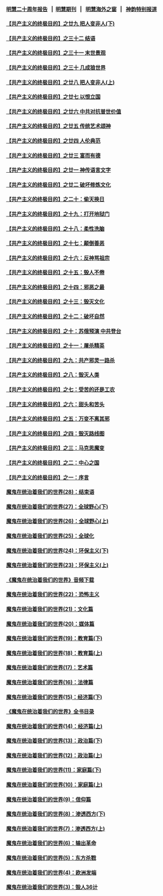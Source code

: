 #### [明慧二十周年报告](https://github.com/gfw-breaker/mh-reports/blob/master/README.md?t=07220001) &nbsp;&nbsp;|&nbsp;&nbsp;[明慧期刊](https://github.com/gfw-breaker/mh-qikan) &nbsp;&nbsp;|&nbsp;&nbsp; [明慧海外之窗](https://github.com/gfw-breaker/mh-news/blob/master/README.md?t=07220001) &nbsp;&nbsp;|&nbsp;&nbsp; [神韵特别报道](https://github.com/gfw-breaker/mh-news/blob/master/shenyun.md?t=07220001) 

#### [【共产主义的终极目的】之廿九 把人变非人(下)](../pages/nsc422/n11344140.md?t=07220001) 

#### [【共产主义的终极目的】之三十二 结语](../pages/nsc422/n11360535.md?t=07220001) 

#### [【共产主义的终极目的】之三十一 末世景观](../pages/nsc422/n11351129.md?t=07220001) 

#### [【共产主义的终极目的】之三十 几成狼世界](../pages/nsc422/n11348280.md?t=07220001) 

#### [【共产主义的终极目的】之廿八 把人变非人(上)](../pages/nsc422/n11340492.md?t=07220001) 

#### [【共产主义的终极目的】之廿七 以恨立国](../pages/nsc422/n11336944.md?t=07220001) 

#### [【共产主义的终极目的】之廿六 中共对抗普世价值](../pages/nsc422/n11324785.md?t=07220001) 

#### [【共产主义的终极目的】之廿五 传统艺术颂神](../pages/nsc422/n11296396.md?t=07220001) 

#### [【共产主义的终极目的】之廿四 人伦典范](../pages/nsc422/n11296397.md?t=07220001) 

#### [【共产主义的终极目的】之廿三 富而有德](../pages/nsc422/n11283598.md?t=07220001) 

#### [【共产主义的终极目的】之廿一 神传语言文字](../pages/nsc422/n11263265.md?t=07220001) 

#### [【共产主义的终极目的】之廿二 破坏修炼文化](../pages/nsc422/n11245728.md?t=07220001) 

#### [【共产主义的终极目的】之二十：偷天换日](../pages/nsc422/n11238846.md?t=07220001) 

#### [【共产主义的终极目的】之十九：打开地狱门](../pages/nsc422/n11206376.md?t=07220001) 

#### [【共产主义的终极目的】之十八：柔性洗脑](../pages/nsc422/n11199994.md?t=07220001) 

#### [【共产主义的终极目的】之十七：颠倒善恶](../pages/nsc422/n11179782.md?t=07220001) 

#### [【共产主义的终极目的】之十六：反神骂祖宗](../pages/nsc422/n11166798.md?t=07220001) 

#### [【共产主义的终极目的】之十五：毁人不倦](../pages/nsc422/n11166792.md?t=07220001) 

#### [【共产主义的终极目的】之十四：邪恶之最](../pages/nsc422/n11150249.md?t=07220001) 

#### [【共产主义的终极目的】之十三：毁灭文化](../pages/nsc422/n11135227.md?t=07220001) 

#### [【共产主义的终极目的】之十二：破坏自然](../pages/nsc422/n11135214.md?t=07220001) 

#### [【共产主义的终极目的】之十：苏俄预演 中共登台](../pages/nsc422/n11118424.md?t=07220001) 

#### [【共产主义的终极目的】之十一：屠杀精英](../pages/nsc422/n11118442.md?t=07220001) 

#### [【共产主义的终极目的】之九：共产邪灵一路杀](../pages/nsc422/n11114139.md?t=07220001) 

#### [【共产主义的终极目的】之八：毁灭人类](../pages/nsc422/n11108503.md?t=07220001) 

#### [【共产主义的终极目的】之七：受苦的还是工农](../pages/nsc422/n11101809.md?t=07220001) 

#### [【共产主义的终极目的】之六：甜头和苦头](../pages/nsc422/n11096971.md?t=07220001) 

#### [【共产主义的终极目的】之五：万变不离其邪](../pages/nsc422/n11091285.md?t=07220001) 

#### [【共产主义的终极目的】之四：毁灭路线图](../pages/nsc422/n11086284.md?t=07220001) 

#### [【共产主义的终极目的】之三：马克思魔变](../pages/nsc422/n11061941.md?t=07220001) 

#### [【共产主义的终极目的】之二：中心之国](../pages/nsc422/n11047728.md?t=07220001) 

#### [【共产主义的终极目的】之一：序言](../pages/nsc422/n11086077.md?t=07220001) 

#### [魔鬼在统治着我们的世界(28)：结束语](../pages/nsc422/n10936246.md?t=07220001) 

#### [魔鬼在统治着我们的世界(27)：全球野心(下)](../pages/nsc422/n10928319.md?t=07220001) 

#### [魔鬼在统治着我们的世界(26)：全球野心(上)](../pages/nsc422/n10900318.md?t=07220001) 

#### [魔鬼在统治着我们的世界(25)：全球化](../pages/nsc422/n10788205.md?t=07220001) 

#### [魔鬼在统治着我们的世界(24)：环保主义(下)](../pages/nsc422/n10695307.md?t=07220001) 

#### [魔鬼在统治着我们的世界(23)：环保主义(上)](../pages/nsc422/n10688613.md?t=07220001) 

#### [《魔鬼在统治着我们的世界》音频下载](../pages/nsc422/n10635553.md?t=07220001) 

#### [魔鬼在统治着我们的世界(22)：恐怖主义](../pages/nsc422/n10614727.md?t=07220001) 

#### [魔鬼在统治着我们的世界(21)：文化篇](../pages/nsc422/n10597706.md?t=07220001) 

#### [魔鬼在统治着我们的世界(20)：媒体篇](../pages/nsc422/n10586579.md?t=07220001) 

#### [魔鬼在统治着我们的世界(19)：教育篇(下)](../pages/nsc422/n10564808.md?t=07220001) 

#### [魔鬼在统治着我们的世界(18)：教育篇(上)](../pages/nsc422/n10526970.md?t=07220001) 

#### [魔鬼在统治着我们的世界(17)：艺术篇](../pages/nsc422/n10499093.md?t=07220001) 

#### [魔鬼在统治着我们的世界(16)：法律篇](../pages/nsc422/n10485969.md?t=07220001) 

#### [魔鬼在统治着我们的世界(15)：经济篇(下)](../pages/nsc422/n10469975.md?t=07220001) 

#### [《魔鬼在统治着我们的世界》全书目录](../pages/nsc422/n10464261.md?t=07220001) 

#### [魔鬼在统治着我们的世界(14)：经济篇(上)](../pages/nsc422/n10457370.md?t=07220001) 

#### [魔鬼在统治着我们的世界(13)：政治篇(下)](../pages/nsc422/n10448270.md?t=07220001) 

#### [魔鬼在统治着我们的世界(12)：政治篇(上)](../pages/nsc422/n10444576.md?t=07220001) 

#### [魔鬼在统治着我们的世界(11)：家庭篇(下)](../pages/nsc422/n10440961.md?t=07220001) 

#### [魔鬼在统治着我们的世界(10)：家庭篇(上)](../pages/nsc422/n10435448.md?t=07220001) 

#### [魔鬼在统治着我们的世界(9)：信仰篇](../pages/nsc422/n10432159.md?t=07220001) 

#### [魔鬼在统治着我们的世界(8)：渗透西方(下)](../pages/nsc422/n10429603.md?t=07220001) 

#### [魔鬼在统治着我们的世界(7)：渗透西方(上)](../pages/nsc422/n10426013.md?t=07220001) 

#### [魔鬼在统治着我们的世界(6)：输出革命](../pages/nsc422/n10421536.md?t=07220001) 

#### [魔鬼在统治着我们的世界(5)：东方杀戮](../pages/nsc422/n10417707.md?t=07220001) 

#### [魔鬼在统治着我们的世界(4)：欧洲发端](../pages/nsc422/n10414890.md?t=07220001) 

#### [魔鬼在统治着我们的世界(3)：毁人36计](../pages/nsc422/n10411583.md?t=07220001) 

